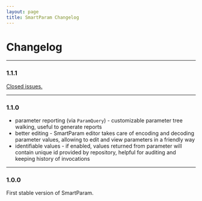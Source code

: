 ```yaml
---
layout: page
title: SmartParam Changelog
---
```



# Changelog

----

### 1.1.1

[Closed issues.](https://github.com/smartparam/smartparam/issues?milestone=3&page=1&state=closed)

----

### 1.1.0

* parameter reporting (via `ParamQuery`) - customizable parameter tree walking, useful to generate reports
* better editing - SmartParam editor takes care of encoding and decoding parameter values, allowing to edit and view parameters
in a friendly way
* identifiable values - if enabled, values returned from parameter will contain unique id provided by repository, helpful
for auditing and keeping history of invocations

----

### 1.0.0

First stable version of SmartParam.